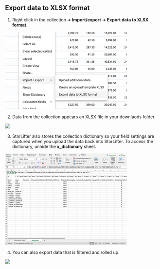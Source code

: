 ## Export data to XLSX format

1. Right click in the collection ➔ **Import/export** ➔ **Export data to XLSX format**.

<img src="../assets/export_matt01.png"  style="width:400px" class="border"></img>

2. Data from the collection appears an XLSX file in your downlaods folder.

<img src="../assets/export_matt02.png"  style="width:400px" class="border"></img>

3. StarLifter also stores the collection dictionary so your field settings are captured when you upload the data back into StarLifter. To access the dictionary, unhide the **__x_dictionary__** sheet.

<img src="../assets/export_matt03.png"  style="width:400px" class="border"></img>

4. You can also export data that is filtered and rolled up.

<img src="../assets/export_matt04.png"  style="width:400px" class="border"></img>
